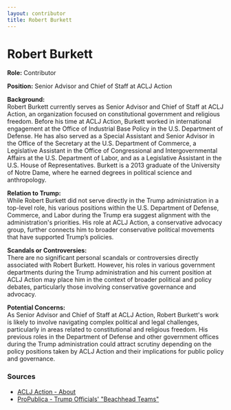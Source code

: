 ```yaml
---
layout: contributor  
title: Robert Burkett  
---
```


# Robert Burkett

**Role:** Contributor

**Position:** Senior Advisor and Chief of Staff at ACLJ Action

**Background:**  
Robert Burkett currently serves as Senior Advisor and Chief of Staff at ACLJ Action, an organization focused on constitutional government and religious freedom. Before his time at ACLJ Action, Burkett worked in international engagement at the Office of Industrial Base Policy in the U.S. Department of Defense. He has also served as a Special Assistant and Senior Advisor in the Office of the Secretary at the U.S. Department of Commerce, a Legislative Assistant in the Office of Congressional and Intergovernmental Affairs at the U.S. Department of Labor, and as a Legislative Assistant in the U.S. House of Representatives. Burkett is a 2013 graduate of the University of Notre Dame, where he earned degrees in political science and anthropology.

**Relation to Trump:**  
While Robert Burkett did not serve directly in the Trump administration in a top-level role, his various positions within the U.S. Department of Defense, Commerce, and Labor during the Trump era suggest alignment with the administration's priorities. His role at ACLJ Action, a conservative advocacy group, further connects him to broader conservative political movements that have supported Trump’s policies.

**Scandals or Controversies:**  
There are no significant personal scandals or controversies directly associated with Robert Burkett. However, his roles in various government departments during the Trump administration and his current position at ACLJ Action may place him in the context of broader political and policy debates, particularly those involving conservative governance and advocacy.

**Potential Concerns:**  
As Senior Advisor and Chief of Staff at ACLJ Action, Robert Burkett's work is likely to involve navigating complex political and legal challenges, particularly in areas related to constitutional and religious freedom. His previous roles in the Department of Defense and other government offices during the Trump administration could attract scrutiny depending on the policy positions taken by ACLJ Action and their implications for public policy and governance.

### Sources
- [ACLJ Action - About](https://acljaction.org/about/)
- [ProPublica - Trump Officials' "Beachhead Teams"](https://projects.propublica.org/graphics/beachhead)
